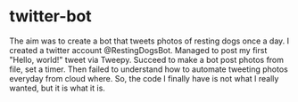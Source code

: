 # twitter-bot
The aim was to create a bot that tweets photos of resting dogs once a day.
I created a twitter account @RestingDogsBot. Managed to post my first "Hello, world!" tweet via Tweepy. Succeed to make a bot post photos from file, set a timer. Then failed to understand how to automate tweeting photos everyday from cloud where.
So, the code I finally have is not what I really wanted, but it is what it is.
